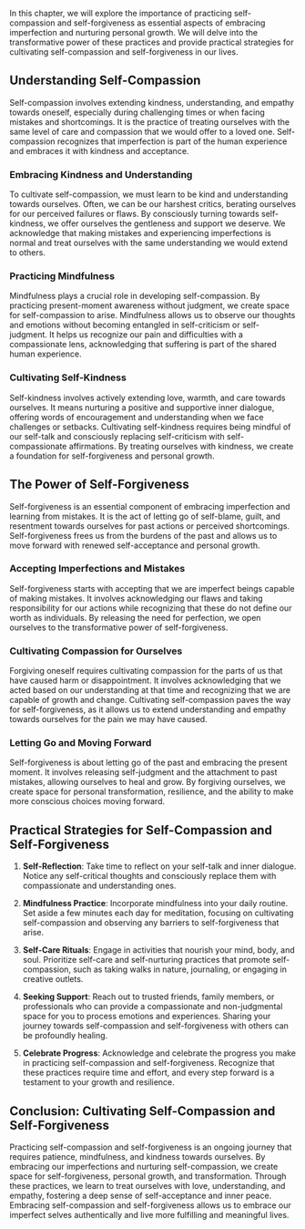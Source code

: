 
In this chapter, we will explore the importance of practicing self-compassion and self-forgiveness as essential aspects of embracing imperfection and nurturing personal growth. We will delve into the transformative power of these practices and provide practical strategies for cultivating self-compassion and self-forgiveness in our lives.

Understanding Self-Compassion
-----------------------------

Self-compassion involves extending kindness, understanding, and empathy towards oneself, especially during challenging times or when facing mistakes and shortcomings. It is the practice of treating ourselves with the same level of care and compassion that we would offer to a loved one. Self-compassion recognizes that imperfection is part of the human experience and embraces it with kindness and acceptance.

### Embracing Kindness and Understanding

To cultivate self-compassion, we must learn to be kind and understanding towards ourselves. Often, we can be our harshest critics, berating ourselves for our perceived failures or flaws. By consciously turning towards self-kindness, we offer ourselves the gentleness and support we deserve. We acknowledge that making mistakes and experiencing imperfections is normal and treat ourselves with the same understanding we would extend to others.

### Practicing Mindfulness

Mindfulness plays a crucial role in developing self-compassion. By practicing present-moment awareness without judgment, we create space for self-compassion to arise. Mindfulness allows us to observe our thoughts and emotions without becoming entangled in self-criticism or self-judgment. It helps us recognize our pain and difficulties with a compassionate lens, acknowledging that suffering is part of the shared human experience.

### Cultivating Self-Kindness

Self-kindness involves actively extending love, warmth, and care towards ourselves. It means nurturing a positive and supportive inner dialogue, offering words of encouragement and understanding when we face challenges or setbacks. Cultivating self-kindness requires being mindful of our self-talk and consciously replacing self-criticism with self-compassionate affirmations. By treating ourselves with kindness, we create a foundation for self-forgiveness and personal growth.

The Power of Self-Forgiveness
-----------------------------

Self-forgiveness is an essential component of embracing imperfection and learning from mistakes. It is the act of letting go of self-blame, guilt, and resentment towards ourselves for past actions or perceived shortcomings. Self-forgiveness frees us from the burdens of the past and allows us to move forward with renewed self-acceptance and personal growth.

### Accepting Imperfections and Mistakes

Self-forgiveness starts with accepting that we are imperfect beings capable of making mistakes. It involves acknowledging our flaws and taking responsibility for our actions while recognizing that these do not define our worth as individuals. By releasing the need for perfection, we open ourselves to the transformative power of self-forgiveness.

### Cultivating Compassion for Ourselves

Forgiving oneself requires cultivating compassion for the parts of us that have caused harm or disappointment. It involves acknowledging that we acted based on our understanding at that time and recognizing that we are capable of growth and change. Cultivating self-compassion paves the way for self-forgiveness, as it allows us to extend understanding and empathy towards ourselves for the pain we may have caused.

### Letting Go and Moving Forward

Self-forgiveness is about letting go of the past and embracing the present moment. It involves releasing self-judgment and the attachment to past mistakes, allowing ourselves to heal and grow. By forgiving ourselves, we create space for personal transformation, resilience, and the ability to make more conscious choices moving forward.

Practical Strategies for Self-Compassion and Self-Forgiveness
-------------------------------------------------------------

1. **Self-Reflection**: Take time to reflect on your self-talk and inner dialogue. Notice any self-critical thoughts and consciously replace them with compassionate and understanding ones.

2. **Mindfulness Practice**: Incorporate mindfulness into your daily routine. Set aside a few minutes each day for meditation, focusing on cultivating self-compassion and observing any barriers to self-forgiveness that arise.

3. **Self-Care Rituals**: Engage in activities that nourish your mind, body, and soul. Prioritize self-care and self-nurturing practices that promote self-compassion, such as taking walks in nature, journaling, or engaging in creative outlets.

4. **Seeking Support**: Reach out to trusted friends, family members, or professionals who can provide a compassionate and non-judgmental space for you to process emotions and experiences. Sharing your journey towards self-compassion and self-forgiveness with others can be profoundly healing.

5. **Celebrate Progress**: Acknowledge and celebrate the progress you make in practicing self-compassion and self-forgiveness. Recognize that these practices require time and effort, and every step forward is a testament to your growth and resilience.

Conclusion: Cultivating Self-Compassion and Self-Forgiveness
------------------------------------------------------------

Practicing self-compassion and self-forgiveness is an ongoing journey that requires patience, mindfulness, and kindness towards ourselves. By embracing our imperfections and nurturing self-compassion, we create space for self-forgiveness, personal growth, and transformation. Through these practices, we learn to treat ourselves with love, understanding, and empathy, fostering a deep sense of self-acceptance and inner peace. Embracing self-compassion and self-forgiveness allows us to embrace our imperfect selves authentically and live more fulfilling and meaningful lives.
